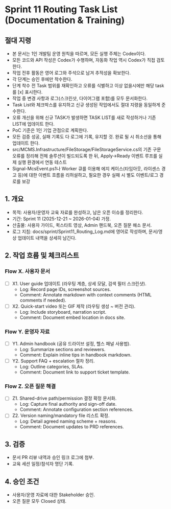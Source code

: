 # Sprint 11 Routing Task List (Documentation & Training)

## 절대 지령
- 본 문서는 1인 개발팀 운영 원칙을 따르며, 모든 실행 주체는 Codex이다.
- 모든 코드와 API 작성은 Codex가 수행하며, 자동화 작업 역시 Codex가 직접 검토한다.
- 작업 전후 활동은 영어 로그와 주석으로 남겨 추적성을 확보한다.
- 각 단계는 승인 후에만 착수한다.
- 단계 착수 전 Task 범위를 재확인하고 오류를 식별하고 이상 없을시에만 해당 task를 [x] 표시한다.
- 작업 중 변경 사항과 로그(스크린샷, 다이어그램 포함)를 모두 문서화한다.
- Task List와 체크박스를 유지하고 신규 생성된 작업에서도 절대 지령을 동일하게 준수한다.
- 오류 개선을 위해 신규 TASK가 발생하면 TASK LIST를 새로 작성하거나 기존 LIST에 업데이트 한다.
- PoC 기준은 1인 기업 관점으로 계획한다.
- 모든 검증 성공, 실패 기록도 다 로그에 기록, 유지할 것. 완료 될 시 취소선을 통해 업데이트 한다.
- src/MCMS.Infrastructure/FileStorage/FileStorageService.cs의 기존 구문 오류를 정리해 전체 솔루션이 빌드되도록 한 뒤, Apply→Ready 이벤트 루프를 실제 실행 환경에서 연동 테스트
- Signal-McsEvent.ps1나 Worker 큐를 이용해 에지 케이스(타임아웃, 라이센스 경고 등)에 대한 이벤트 흐름을 리허설하고, 필요한 경우 실패 시 별도 이벤트/로그 경로를 보강

## 1. 개요
- 목적: 사용자/운영자 교육 자료를 완성하고, 남은 오픈 이슈를 정리한다.
- 기간: Sprint 11 (2025-12-21 ~ 2026-01-04) 가정.
- 산출물: 사용자 가이드, 퀵스타트 영상, Admin 핸드북, 오픈 질문 해소 문서.
- 로그 지침: docs/sprint/Sprint11_Routing_Log.md에 영어로 작성하며, 문서/영상 업데이트 내역을 상세히 남긴다.

## 2. 작업 흐름 및 체크리스트
### Flow X. 사용자 문서
- [ ] X1. User guide 업데이트 (라우팅 계층, 상세 모달, 검색 필터 스크린샷).
  - Log: Record page IDs, screenshot sources.
  - Comment: Annotate markdown with context comments (HTML comments if needed).
- [ ] X2. Quick-start video 또는 GIF 제작 (라우팅 생성 ~ 버전 관리).
  - Log: Include storyboard, narration script.
  - Comment: Document embed location in docs site.

### Flow Y. 운영자 자료
- [ ] Y1. Admin handbook (공유 드라이브 설정, 헬스 패널 사용법).
  - Log: Summarize sections and reviewers.
  - Comment: Explain inline tips in handbook markdown.
- [ ] Y2. Support FAQ + escalation 절차 정리.
  - Log: Outline categories, SLAs.
  - Comment: Document link to support ticket template.

### Flow Z. 오픈 질문 해결
- [ ] Z1. Shared-drive path/permission 결정 확정 문서화.
  - Log: Capture final authority and sign-off date.
  - Comment: Annotate configuration section references.
- [ ] Z2. Version naming/mandatory file 리스트 확정.
  - Log: Detail agreed naming scheme + reasons.
  - Comment: Document updates to PRD references.

## 3. 검증
- 문서 PR 리뷰 내역과 승인 링크 로그에 첨부.
- 교육 세션 일정/참석자 명단 기록.

## 4. 승인 조건
- 사용자/운영 자료에 대한 Stakeholder 승인.
- 오픈 질문 모두 Closed 상태.




